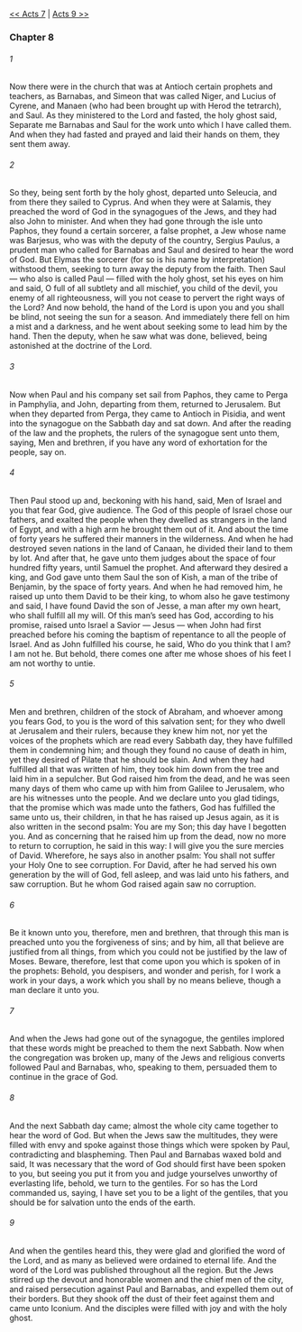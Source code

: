 [<< Acts 7](Acts%207)  |  [Acts 9 >>](Acts%209)

### Chapter 8
###### 1
Now there were in the church that was at Antioch certain prophets and teachers, as Barnabas, and Simeon that was called Niger, and Lucius of Cyrene, and Manaen (who had been brought up with Herod the tetrarch), and Saul. As they ministered to the Lord and fasted, the holy ghost said, Separate me Barnabas and Saul for the work unto which I have called them. And when they had fasted and prayed and laid their hands on them, they sent them away.

###### 2
So they, being sent forth by the holy ghost, departed unto Seleucia, and from there they sailed to Cyprus. And when they were at Salamis, they preached the word of God in the synagogues of the Jews, and they had also John to minister. And when they had gone through the isle unto Paphos, they found a certain sorcerer, a false prophet, a Jew whose name was Barjesus, who was with the deputy of the country, Sergius Paulus, a prudent man who called for Barnabas and Saul and desired to hear the word of God. But Elymas the sorcerer (for so is his name by interpretation) withstood them, seeking to turn away the deputy from the faith. Then Saul — who also is called Paul — filled with the holy ghost, set his eyes on him and said, O full of all subtlety and all mischief, you child of the devil, you enemy of all righteousness, will you not cease to pervert the right ways of the Lord? And now behold, the hand of the Lord is upon you and you shall be blind, not seeing the sun for a season. And immediately there fell on him a mist and a darkness, and he went about seeking some to lead him by the hand. Then the deputy, when he saw what was done, believed, being astonished at the doctrine of the Lord.

###### 3
Now when Paul and his company set sail from Paphos, they came to Perga in Pamphylia, and John, departing from them, returned to Jerusalem. But when they departed from Perga, they came to Antioch in Pisidia, and went into the synagogue on the Sabbath day and sat down. And after the reading of the law and the prophets, the rulers of the synagogue sent unto them, saying, Men and brethren, if you have any word of exhortation for the people, say on.

###### 4
Then Paul stood up and, beckoning with his hand, said, Men of Israel and you that fear God, give audience. The God of this people of Israel chose our fathers, and exalted the people when they dwelled as strangers in the land of Egypt, and with a high arm he brought them out of it. And about the time of forty years he suffered their manners in the wilderness. And when he had destroyed seven nations in the land of Canaan, he divided their land to them by lot. And after that, he gave unto them judges about the space of four hundred fifty years, until Samuel the prophet. And afterward they desired a king, and God gave unto them Saul the son of Kish, a man of the tribe of Benjamin, by the space of forty years. And when he had removed him, he raised up unto them David to be their king, to whom also he gave testimony and said, I have found David the son of Jesse, a man after my own heart, who shall fulfill all my will. Of this man’s seed has God, according to his promise, raised unto Israel a Savior — Jesus — when John had first preached before his coming the baptism of repentance to all the people of Israel. And as John fulfilled his course, he said, Who do you think that I am? I am not he. But behold, there comes one after me whose shoes of his feet I am not worthy to untie.

###### 5
Men and brethren, children of the stock of Abraham, and whoever among you fears God, to you is the word of this salvation sent; for they who dwell at Jerusalem and their rulers, because they knew him not, nor yet the voices of the prophets which are read every Sabbath day, they have fulfilled them in condemning him; and though they found no cause of death in him, yet they desired of Pilate that he should be slain. And when they had fulfilled all that was written of him, they took him down from the tree and laid him in a sepulcher. But God raised him from the dead, and he was seen many days of them who came up with him from Galilee to Jerusalem, who are his witnesses unto the people. And we declare unto you glad tidings, that the promise which was made unto the fathers, God has fulfilled the same unto us, their children, in that he has raised up Jesus again, as it is also written in the second psalm: You are my Son; this day have I begotten you. And as concerning that he raised him up from the dead, now no more to return to corruption, he said in this way: I will give you the sure mercies of David. Wherefore, he says also in another psalm: You shall not suffer your Holy One to see corruption. For David, after he had served his own generation by the will of God, fell asleep, and was laid unto his fathers, and saw corruption. But he whom God raised again saw no corruption.

###### 6
Be it known unto you, therefore, men and brethren, that through this man is preached unto you the forgiveness of sins; and by him, all that believe are justified from all things, from which you could not be justified by the law of Moses. Beware, therefore, lest that come upon you which is spoken of in the prophets: Behold, you despisers, and wonder and perish, for I work a work in your days, a work which you shall by no means believe, though a man declare it unto you.

###### 7
And when the Jews had gone out of the synagogue, the gentiles implored that these words might be preached to them the next Sabbath. Now when the congregation was broken up, many of the Jews and religious converts followed Paul and Barnabas, who, speaking to them, persuaded them to continue in the grace of God.

###### 8
And the next Sabbath day came; almost the whole city came together to hear the word of God. But when the Jews saw the multitudes, they were filled with envy and spoke against those things which were spoken by Paul, contradicting and blaspheming. Then Paul and Barnabas waxed bold and said, It was necessary that the word of God should first have been spoken to you, but seeing you put it from you and judge yourselves unworthy of everlasting life, behold, we turn to the gentiles. For so has the Lord commanded us, saying, I have set you to be a light of the gentiles, that you should be for salvation unto the ends of the earth.

###### 9
And when the gentiles heard this, they were glad and glorified the word of the Lord, and as many as believed were ordained to eternal life. And the word of the Lord was published throughout all the region. But the Jews stirred up the devout and honorable women and the chief men of the city, and raised persecution against Paul and Barnabas, and expelled them out of their borders. But they shook off the dust of their feet against them and came unto Iconium. And the disciples were filled with joy and with the holy ghost.